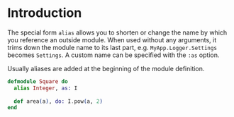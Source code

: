 # Introduction

The special form `alias` allows you to shorten or change the name by which you reference an outside module. When used without any arguments, it trims down the module name to its last part, e.g. `MyApp.Logger.Settings` becomes `Settings`. A custom name can be specified with the `:as` option.

Usually aliases are added at the beginning of the module definition.

```elixir
defmodule Square do
  alias Integer, as: I
  
  def area(a), do: I.pow(a, 2)
end
```
